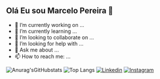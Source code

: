## Olá Eu sou Marcelo Pereira 👋

- 🔭 I’m currently working on ...
- 🌱 I’m currently learning ...
- 👯 I’m looking to collaborate on ...
- 🤔 I’m looking for help with ...
- 💬 Ask me about ...
- 📫 How to reach me: ...

![Anurag'sGitHubstats](https://github-readme-stats.vercel.app/api?username=marcelopereira&show_icons=true&theme=shadow_red)
![Top Langs](https://github-readme-stats.vercel.app/api/top-langs/?username=bolivarpr&layout=compact)
[![Linkedin](https://img.shields.io/badge/LinkedIn-0077B5?style=for-the-badge&logo=linkedin&logoColor=white)](www.linkedin.com/in/marcelo-pereira-38484a2a6)
[![Instagram](https://img.shields.io/badge/Instagram-E4405F?style=for-the-badge&logo=instagram&logoColor=white)](https://www.instagram.com/bolivarpr_/)
